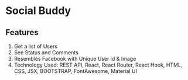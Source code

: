 # Social Buddy
## Features
1. Get a list of Users
2. See Status and Comments
3. Resembles Facebook with Unique User id & Image
4. Technology Used: REST API, React, React Router, React Hook, HTML, CSS, JSX, BOOTSTRAP, FontAwesome, Material UI
